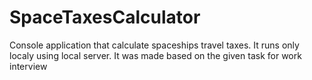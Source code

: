 # SpaceTaxesCalculator
Console application that calculate spaceships travel taxes.
It runs only localy using local server.
It was made based on the given task for work interview
